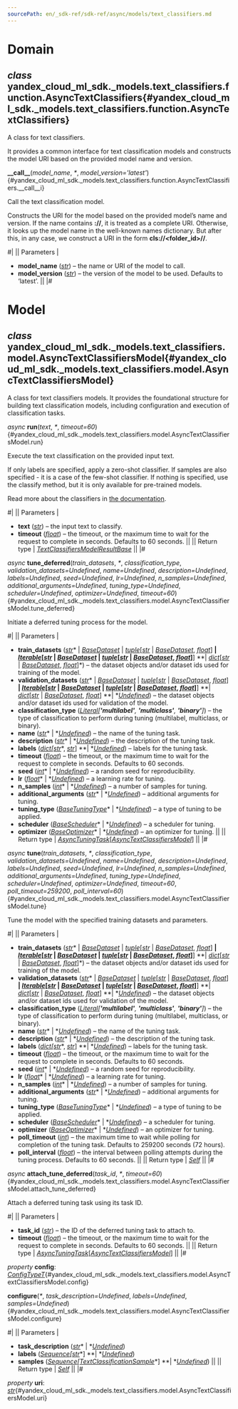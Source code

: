 ```yaml
---
sourcePath: en/_sdk-ref/sdk-ref/async/models/text_classifiers.md
---
```

# Domain

## *class* yandex\_cloud\_ml\_sdk.\_models.text\_classifiers.function.**AsyncTextClassifiers**{#yandex_cloud_ml_sdk._models.text_classifiers.function.AsyncTextClassifiers}

A class for text classifiers.

It provides a common interface for text classification models and constructs the model URI based on the provided model name and version.

**\_\_call\_\_**(*model\_name*, *<span title="Keyword-only parameters separator (PEP 3102)">\*</span>*, *model\_version='latest'*){#yandex_cloud_ml_sdk._models.text_classifiers.function.AsyncTextClassifiers.__call__i}

Call the text classification model.

Constructs the URI for the model based on the provided model’s name and version. If the name contains **\://**, it is treated as a complete URI. Otherwise, it looks up the model name in the well-known names dictionary. But after this, in any case, we construct a URI in the form **cls://<folder\_id>/<model>/<version>**.

#|
|| Parameters | 

- **model\_name** ([*str*](https://docs.python.org/3/library/stdtypes.html#str)) – the name or URI of the model to call.
- **model\_version** ([*str*](https://docs.python.org/3/library/stdtypes.html#str)) – the version of the model to be used. Defaults to ‘latest’. ||
|#

# Model

## *class* yandex\_cloud\_ml\_sdk.\_models.text\_classifiers.model.**AsyncTextClassifiersModel**{#yandex_cloud_ml_sdk._models.text_classifiers.model.AsyncTextClassifiersModel}

A class for text classifiers models. It provides the foundational structure for building text classification models, including configuration and execution of classification tasks.

*async* **run**(*text*, *<span title="Keyword-only parameters separator (PEP 3102)">\*</span>*, *timeout=60*){#yandex_cloud_ml_sdk._models.text_classifiers.model.AsyncTextClassifiersModel.run}

Execute the text classification on the provided input text.

If only labels are specified, apply a zero-shot classifier. If samples are also specified - it is a case of the few-shot classifier. If nothing is specified, use the classify method, but it is only available for pre-trained models.

Read more about the classifiers in [the documentation](https://yandex.cloud/docs/foundation-models/concepts/classifier/).

#|
|| Parameters | 

- **text** ([*str*](https://docs.python.org/3/library/stdtypes.html#str)) – the input text to classify.
- **timeout** ([*float*](https://docs.python.org/3/library/functions.html#float)) – the timeout, or the maximum time to wait for the request to complete in seconds. Defaults to 60 seconds. ||
|| Return type | [*TextClassifiersModelResultBase*](../../types/model_results.md#yandex_cloud_ml_sdk._models.text_classifiers.result.TextClassifiersModelResultBase) ||
|#

*async* **tune\_deferred**(*train\_datasets*, *<span title="Keyword-only parameters separator (PEP 3102)">\*</span>*, *classification\_type*, *validation\_datasets=Undefined*, *name=Undefined*, *description=Undefined*, *labels=Undefined*, *seed=Undefined*, *lr=Undefined*, *n\_samples=Undefined*, *additional\_arguments=Undefined*, *tuning\_type=Undefined*, *scheduler=Undefined*, *optimizer=Undefined*, *timeout=60*){#yandex_cloud_ml_sdk._models.text_classifiers.model.AsyncTextClassifiersModel.tune_deferred}

Initiate a deferred tuning process for the model.

#|
|| Parameters | 

- **train\_datasets** ([*str*](https://docs.python.org/3/library/stdtypes.html#str)* \| *[*BaseDataset*](../../internals/bases.md#yandex_cloud_ml_sdk._datasets.dataset.BaseDataset)* \| *[*tuple*](https://docs.python.org/3/library/stdtypes.html#tuple)*[*[*str*](https://docs.python.org/3/library/stdtypes.html#str)* \| *[*BaseDataset*](../../internals/bases.md#yandex_cloud_ml_sdk._datasets.dataset.BaseDataset)*, *[*float*](https://docs.python.org/3/library/functions.html#float)*] **\| *[*Iterable*](https://docs.python.org/3/library/typing.html#typing.Iterable)*[*[*str*](https://docs.python.org/3/library/stdtypes.html#str)* \| *[*BaseDataset*](../../internals/bases.md#yandex_cloud_ml_sdk._datasets.dataset.BaseDataset)* \| *[*tuple*](https://docs.python.org/3/library/stdtypes.html#tuple)*[*[*str*](https://docs.python.org/3/library/stdtypes.html#str)* \| *[*BaseDataset*](../../internals/bases.md#yandex_cloud_ml_sdk._datasets.dataset.BaseDataset)*, *[*float*](https://docs.python.org/3/library/functions.html#float)*]**] **\| *[*dict*](https://docs.python.org/3/library/stdtypes.html#dict)*[*[*str*](https://docs.python.org/3/library/stdtypes.html#str)* \| *[*BaseDataset*](../../internals/bases.md#yandex_cloud_ml_sdk._datasets.dataset.BaseDataset)*, *[*float*](https://docs.python.org/3/library/functions.html#float)*]*) – the dataset objects and/or dataset ids used for training of the model.
- **validation\_datasets** ([*str*](https://docs.python.org/3/library/stdtypes.html#str)* \| *[*BaseDataset*](../../internals/bases.md#yandex_cloud_ml_sdk._datasets.dataset.BaseDataset)* \| *[*tuple*](https://docs.python.org/3/library/stdtypes.html#tuple)*[*[*str*](https://docs.python.org/3/library/stdtypes.html#str)* \| *[*BaseDataset*](../../internals/bases.md#yandex_cloud_ml_sdk._datasets.dataset.BaseDataset)*, *[*float*](https://docs.python.org/3/library/functions.html#float)*] **\| *[*Iterable*](https://docs.python.org/3/library/typing.html#typing.Iterable)*[*[*str*](https://docs.python.org/3/library/stdtypes.html#str)* \| *[*BaseDataset*](../../internals/bases.md#yandex_cloud_ml_sdk._datasets.dataset.BaseDataset)* \| *[*tuple*](https://docs.python.org/3/library/stdtypes.html#tuple)*[*[*str*](https://docs.python.org/3/library/stdtypes.html#str)* \| *[*BaseDataset*](../../internals/bases.md#yandex_cloud_ml_sdk._datasets.dataset.BaseDataset)*, *[*float*](https://docs.python.org/3/library/functions.html#float)*]**] **\| *[*dict*](https://docs.python.org/3/library/stdtypes.html#dict)*[*[*str*](https://docs.python.org/3/library/stdtypes.html#str)* \| *[*BaseDataset*](../../internals/bases.md#yandex_cloud_ml_sdk._datasets.dataset.BaseDataset)*, *[*float*](https://docs.python.org/3/library/functions.html#float)*] **\| *[*Undefined*](../../types/other.md#yandex_cloud_ml_sdk._types.misc.Undefined)) – the dataset objects and/or dataset ids used for validation of the model.
- **classification\_type** ([*Literal*](https://docs.python.org/3/library/typing.html#typing.Literal)*[**'multilabel'**, **'multiclass'**, **'binary'**]*) – the type of classification to perform during tuning (multilabel, multiclass, or binary).
- **name** ([*str*](https://docs.python.org/3/library/stdtypes.html#str)* \| *[*Undefined*](../../types/other.md#yandex_cloud_ml_sdk._types.misc.Undefined)) – the name of the tuning task.
- **description** ([*str*](https://docs.python.org/3/library/stdtypes.html#str)* \| *[*Undefined*](../../types/other.md#yandex_cloud_ml_sdk._types.misc.Undefined)) – the description of the tuning task.
- **labels** ([*dict*](https://docs.python.org/3/library/stdtypes.html#dict)*[*[*str*](https://docs.python.org/3/library/stdtypes.html#str)*, *[*str*](https://docs.python.org/3/library/stdtypes.html#str)*] **\| *[*Undefined*](../../types/other.md#yandex_cloud_ml_sdk._types.misc.Undefined)) – labels for the tuning task.
- **timeout** ([*float*](https://docs.python.org/3/library/functions.html#float)) – the timeout, or the maximum time to wait for the request to complete in seconds. Defaults to 60 seconds.
- **seed** ([*int*](https://docs.python.org/3/library/functions.html#int)* \| *[*Undefined*](../../types/other.md#yandex_cloud_ml_sdk._types.misc.Undefined)) – a random seed for reproducibility.
- **lr** ([*float*](https://docs.python.org/3/library/functions.html#float)* \| *[*Undefined*](../../types/other.md#yandex_cloud_ml_sdk._types.misc.Undefined)) – a learning rate for tuning.
- **n\_samples** ([*int*](https://docs.python.org/3/library/functions.html#int)* \| *[*Undefined*](../../types/other.md#yandex_cloud_ml_sdk._types.misc.Undefined)) – a number of samples for tuning.
- **additional\_arguments** ([*str*](https://docs.python.org/3/library/stdtypes.html#str)* \| *[*Undefined*](../../types/other.md#yandex_cloud_ml_sdk._types.misc.Undefined)) – additional arguments for tuning.
- **tuning\_type** ([*BaseTuningType*](../../types/tuning.md#yandex_cloud_ml_sdk._types.tuning.tuning_types.BaseTuningType)* \| *[*Undefined*](../../types/other.md#yandex_cloud_ml_sdk._types.misc.Undefined)) – a type of tuning to be applied.
- **scheduler** ([*BaseScheduler*](../../types/tuning.md#yandex_cloud_ml_sdk._types.tuning.schedulers.BaseScheduler)* \| *[*Undefined*](../../types/other.md#yandex_cloud_ml_sdk._types.misc.Undefined)) – a scheduler for tuning.
- **optimizer** ([*BaseOptimizer*](../../types/tuning.md#yandex_cloud_ml_sdk._types.tuning.optimizers.BaseOptimizer)* \| *[*Undefined*](../../types/other.md#yandex_cloud_ml_sdk._types.misc.Undefined)) – an optimizer for tuning. ||
|| Return type | [*AsyncTuningTask*](../../types/tuning.md#yandex_cloud_ml_sdk._tuning.tuning_task.AsyncTuningTask)[[*AsyncTextClassifiersModel*](#yandex_cloud_ml_sdk._models.text_classifiers.model.AsyncTextClassifiersModel)] ||
|#

*async* **tune**(*train\_datasets*, *<span title="Keyword-only parameters separator (PEP 3102)">\*</span>*, *classification\_type*, *validation\_datasets=Undefined*, *name=Undefined*, *description=Undefined*, *labels=Undefined*, *seed=Undefined*, *lr=Undefined*, *n\_samples=Undefined*, *additional\_arguments=Undefined*, *tuning\_type=Undefined*, *scheduler=Undefined*, *optimizer=Undefined*, *timeout=60*, *poll\_timeout=259200*, *poll\_interval=60*){#yandex_cloud_ml_sdk._models.text_classifiers.model.AsyncTextClassifiersModel.tune}

Tune the model with the specified training datasets and parameters.

#|
|| Parameters | 

- **train\_datasets** ([*str*](https://docs.python.org/3/library/stdtypes.html#str)* \| *[*BaseDataset*](../../internals/bases.md#yandex_cloud_ml_sdk._datasets.dataset.BaseDataset)* \| *[*tuple*](https://docs.python.org/3/library/stdtypes.html#tuple)*[*[*str*](https://docs.python.org/3/library/stdtypes.html#str)* \| *[*BaseDataset*](../../internals/bases.md#yandex_cloud_ml_sdk._datasets.dataset.BaseDataset)*, *[*float*](https://docs.python.org/3/library/functions.html#float)*] **\| *[*Iterable*](https://docs.python.org/3/library/typing.html#typing.Iterable)*[*[*str*](https://docs.python.org/3/library/stdtypes.html#str)* \| *[*BaseDataset*](../../internals/bases.md#yandex_cloud_ml_sdk._datasets.dataset.BaseDataset)* \| *[*tuple*](https://docs.python.org/3/library/stdtypes.html#tuple)*[*[*str*](https://docs.python.org/3/library/stdtypes.html#str)* \| *[*BaseDataset*](../../internals/bases.md#yandex_cloud_ml_sdk._datasets.dataset.BaseDataset)*, *[*float*](https://docs.python.org/3/library/functions.html#float)*]**] **\| *[*dict*](https://docs.python.org/3/library/stdtypes.html#dict)*[*[*str*](https://docs.python.org/3/library/stdtypes.html#str)* \| *[*BaseDataset*](../../internals/bases.md#yandex_cloud_ml_sdk._datasets.dataset.BaseDataset)*, *[*float*](https://docs.python.org/3/library/functions.html#float)*]*) – the dataset objects and/or dataset ids used for training of the model.
- **validation\_datasets** ([*str*](https://docs.python.org/3/library/stdtypes.html#str)* \| *[*BaseDataset*](../../internals/bases.md#yandex_cloud_ml_sdk._datasets.dataset.BaseDataset)* \| *[*tuple*](https://docs.python.org/3/library/stdtypes.html#tuple)*[*[*str*](https://docs.python.org/3/library/stdtypes.html#str)* \| *[*BaseDataset*](../../internals/bases.md#yandex_cloud_ml_sdk._datasets.dataset.BaseDataset)*, *[*float*](https://docs.python.org/3/library/functions.html#float)*] **\| *[*Iterable*](https://docs.python.org/3/library/typing.html#typing.Iterable)*[*[*str*](https://docs.python.org/3/library/stdtypes.html#str)* \| *[*BaseDataset*](../../internals/bases.md#yandex_cloud_ml_sdk._datasets.dataset.BaseDataset)* \| *[*tuple*](https://docs.python.org/3/library/stdtypes.html#tuple)*[*[*str*](https://docs.python.org/3/library/stdtypes.html#str)* \| *[*BaseDataset*](../../internals/bases.md#yandex_cloud_ml_sdk._datasets.dataset.BaseDataset)*, *[*float*](https://docs.python.org/3/library/functions.html#float)*]**] **\| *[*dict*](https://docs.python.org/3/library/stdtypes.html#dict)*[*[*str*](https://docs.python.org/3/library/stdtypes.html#str)* \| *[*BaseDataset*](../../internals/bases.md#yandex_cloud_ml_sdk._datasets.dataset.BaseDataset)*, *[*float*](https://docs.python.org/3/library/functions.html#float)*] **\| *[*Undefined*](../../types/other.md#yandex_cloud_ml_sdk._types.misc.Undefined)) – the dataset objects and/or dataset ids used for validation of the model.
- **classification\_type** ([*Literal*](https://docs.python.org/3/library/typing.html#typing.Literal)*[**'multilabel'**, **'multiclass'**, **'binary'**]*) – the type of classification to perform during tuning (multilabel, multiclass, or binary).
- **name** ([*str*](https://docs.python.org/3/library/stdtypes.html#str)* \| *[*Undefined*](../../types/other.md#yandex_cloud_ml_sdk._types.misc.Undefined)) – the name of the tuning task.
- **description** ([*str*](https://docs.python.org/3/library/stdtypes.html#str)* \| *[*Undefined*](../../types/other.md#yandex_cloud_ml_sdk._types.misc.Undefined)) – the description of the tuning task.
- **labels** ([*dict*](https://docs.python.org/3/library/stdtypes.html#dict)*[*[*str*](https://docs.python.org/3/library/stdtypes.html#str)*, *[*str*](https://docs.python.org/3/library/stdtypes.html#str)*] **\| *[*Undefined*](../../types/other.md#yandex_cloud_ml_sdk._types.misc.Undefined)) – labels for the tuning task.
- **timeout** ([*float*](https://docs.python.org/3/library/functions.html#float)) – the timeout, or the maximum time to wait for the request to complete in seconds. Defaults to 60 seconds.
- **seed** ([*int*](https://docs.python.org/3/library/functions.html#int)* \| *[*Undefined*](../../types/other.md#yandex_cloud_ml_sdk._types.misc.Undefined)) – a random seed for reproducibility.
- **lr** ([*float*](https://docs.python.org/3/library/functions.html#float)* \| *[*Undefined*](../../types/other.md#yandex_cloud_ml_sdk._types.misc.Undefined)) – a learning rate for tuning.
- **n\_samples** ([*int*](https://docs.python.org/3/library/functions.html#int)* \| *[*Undefined*](../../types/other.md#yandex_cloud_ml_sdk._types.misc.Undefined)) – a number of samples for tuning.
- **additional\_arguments** ([*str*](https://docs.python.org/3/library/stdtypes.html#str)* \| *[*Undefined*](../../types/other.md#yandex_cloud_ml_sdk._types.misc.Undefined)) – additional arguments for tuning.
- **tuning\_type** ([*BaseTuningType*](../../types/tuning.md#yandex_cloud_ml_sdk._types.tuning.tuning_types.BaseTuningType)* \| *[*Undefined*](../../types/other.md#yandex_cloud_ml_sdk._types.misc.Undefined)) – a type of tuning to be applied.
- **scheduler** ([*BaseScheduler*](../../types/tuning.md#yandex_cloud_ml_sdk._types.tuning.schedulers.BaseScheduler)* \| *[*Undefined*](../../types/other.md#yandex_cloud_ml_sdk._types.misc.Undefined)) – a scheduler for tuning.
- **optimizer** ([*BaseOptimizer*](../../types/tuning.md#yandex_cloud_ml_sdk._types.tuning.optimizers.BaseOptimizer)* \| *[*Undefined*](../../types/other.md#yandex_cloud_ml_sdk._types.misc.Undefined)) – an optimizer for tuning.
- **poll\_timeout** ([*int*](https://docs.python.org/3/library/functions.html#int)) – the maximum time to wait while polling for completion of the tuning task. Defaults to 259200 seconds (72 hours).
- **poll\_interval** ([*float*](https://docs.python.org/3/library/functions.html#float)) – the interval between polling attempts during the tuning process. Defaults to 60 seconds. ||
|| Return type | [*Self*](https://docs.python.org/3/library/typing.html#typing.Self) ||
|#

*async* **attach\_tune\_deferred**(*task\_id*, *<span title="Keyword-only parameters separator (PEP 3102)">\*</span>*, *timeout=60*){#yandex_cloud_ml_sdk._models.text_classifiers.model.AsyncTextClassifiersModel.attach_tune_deferred}

Attach a deferred tuning task using its task ID.

#|
|| Parameters | 

- **task\_id** ([*str*](https://docs.python.org/3/library/stdtypes.html#str)) – the ID of the deferred tuning task to attach to.
- **timeout** ([*float*](https://docs.python.org/3/library/functions.html#float)) – the timeout, or the maximum time to wait for the request to complete in seconds. Defaults to 60 seconds. ||
|| Return type | [*AsyncTuningTask*](../../types/tuning.md#yandex_cloud_ml_sdk._tuning.tuning_task.AsyncTuningTask)[[*AsyncTextClassifiersModel*](#yandex_cloud_ml_sdk._models.text_classifiers.model.AsyncTextClassifiersModel)] ||
|#

*property* **config**\: *[ConfigTypeT](../../types/other.md#yandex_cloud_ml_sdk._types.model.ConfigTypeT)*{#yandex_cloud_ml_sdk._models.text_classifiers.model.AsyncTextClassifiersModel.config}

**configure**(*<span title="Keyword-only parameters separator (PEP 3102)">\*</span>*, *task\_description=Undefined*, *labels=Undefined*, *samples=Undefined*){#yandex_cloud_ml_sdk._models.text_classifiers.model.AsyncTextClassifiersModel.configure}

#|
|| Parameters | 

- **task\_description** ([*str*](https://docs.python.org/3/library/stdtypes.html#str)* \| *[*Undefined*](../../types/other.md#yandex_cloud_ml_sdk._types.misc.Undefined))
- **labels** ([*Sequence*](https://docs.python.org/3/library/typing.html#typing.Sequence)*[*[*str*](https://docs.python.org/3/library/stdtypes.html#str)*] **\| *[*Undefined*](../../types/other.md#yandex_cloud_ml_sdk._types.misc.Undefined))
- **samples** ([*Sequence*](https://docs.python.org/3/library/typing.html#typing.Sequence)*[*[*TextClassificationSample*](../../types/model_results.md#yandex_cloud_ml_sdk._models.text_classifiers.types.TextClassificationSample)*] **\| *[*Undefined*](../../types/other.md#yandex_cloud_ml_sdk._types.misc.Undefined)) ||
|| Return type | [*Self*](https://docs.python.org/3/library/typing.html#typing.Self) ||
|#

*property* **uri**\: *[str](https://docs.python.org/3/library/stdtypes.html#str)*{#yandex_cloud_ml_sdk._models.text_classifiers.model.AsyncTextClassifiersModel.uri}